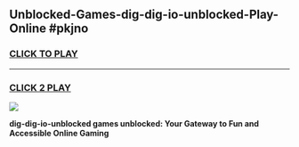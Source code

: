 
## Unblocked-Games-dig-dig-io-unblocked-Play-Online #pkjno
<h3>
<a href="https://news.freeplayer.one?title=dig-dig-io-unblocked&ref=3">CLICK TO PLAY</a></h3>
<hr>

<h3>
<a href="https://news.freeplayer.one?title=dig-dig-io-unblocked&ref=3">CLICK 2 PLAY</a>
  
</h3>

<a href="https://news.freeplayer.one?title=dig-dig-io-unblocked&ref=3"><img src="https://clearcache.store/games.png"></a>


**dig-dig-io-unblocked games unblocked: Your Gateway to Fun and Accessible Online Gaming**
